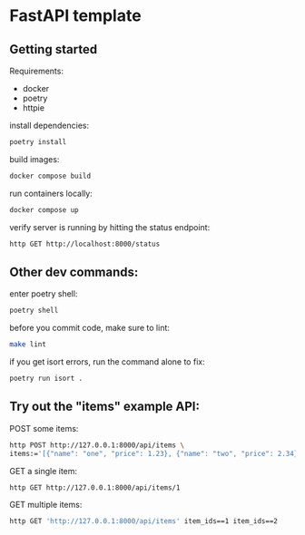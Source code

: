 # FastAPI template

## Getting started

Requirements:
- docker
- poetry
- httpie

install dependencies:

```sh
poetry install
```

build images:

```sh
docker compose build
```

run containers locally:

```sh
docker compose up
```

verify server is running by hitting the status endpoint:

```sh
http GET http://localhost:8000/status
```

## Other dev commands:

enter poetry shell:

```sh
poetry shell
```

before you commit code, make sure to lint:

```sh
make lint
```

if you get isort errors, run the command alone to fix:

```sh
poetry run isort .
```

## Try out the "items" example API:

POST some items:

```sh
http POST http://127.0.0.1:8000/api/items \
items:='[{"name": "one", "price": 1.23}, {"name": "two", "price": 2.34}]'
```

GET a single item:

```sh
http GET http://127.0.0.1:8000/api/items/1
```

GET multiple items:

```sh
http GET 'http://127.0.0.1:8000/api/items' item_ids==1 item_ids==2
```
